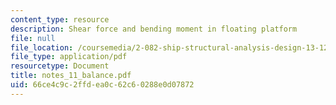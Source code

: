 ```yaml
---
content_type: resource
description: Shear force and bending moment in floating platform
file: null
file_location: /coursemedia/2-082-ship-structural-analysis-design-13-122-spring-2003/66ce4c9c2ffdea0c62c60288e0d07872_notes_11_balance.pdf
file_type: application/pdf
resourcetype: Document
title: notes_11_balance.pdf
uid: 66ce4c9c-2ffd-ea0c-62c6-0288e0d07872
---
```


